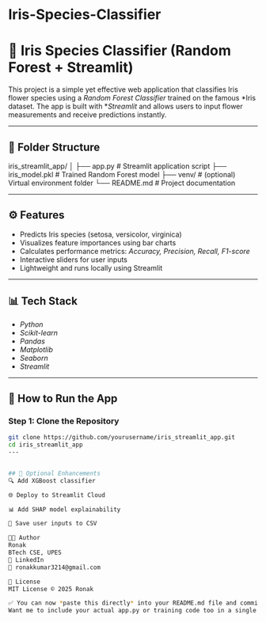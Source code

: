 # Iris-Species-Classifier
# 🌸 Iris Species Classifier (Random Forest + Streamlit)

This project is a simple yet effective web application that classifies Iris flower species using a *Random Forest Classifier* trained on the famous *Iris dataset. The app is built with **Streamlit* and allows users to input flower measurements and receive predictions instantly.

---

## 📁 Folder Structure

iris_streamlit_app/
│
├── app.py # Streamlit application script
├── iris_model.pkl # Trained Random Forest model
├── venv/ # (optional) Virtual environment folder
└── README.md # Project documentation

---

## ⚙ Features

- Predicts Iris species (setosa, versicolor, virginica)
- Visualizes feature importances using bar charts
- Calculates performance metrics: *Accuracy, Precision, Recall, F1-score*
- Interactive sliders for user inputs
- Lightweight and runs locally using Streamlit

---

## 📊 Tech Stack

- *Python*
- *Scikit-learn*
- *Pandas*
- *Matplotlib*
- *Seaborn*
- *Streamlit*

---

## 🚀 How to Run the App

### Step 1: Clone the Repository

```bash
git clone https://github.com/yourusername/iris_streamlit_app.git
cd iris_streamlit_app
---


## 🔁 Optional Enhancements
🔍 Add XGBoost classifier

🌐 Deploy to Streamlit Cloud

📊 Add SHAP model explainability

💾 Save user inputs to CSV

🧑‍💻 Author
Ronak
BTech CSE, UPES
🔗 LinkedIn
📧 ronakkumar3214@gmail.com

📄 License
MIT License © 2025 Ronak

✅ You can now *paste this directly* into your README.md file and commit!  
Want me to include your actual app.py or training code too in a single block?
